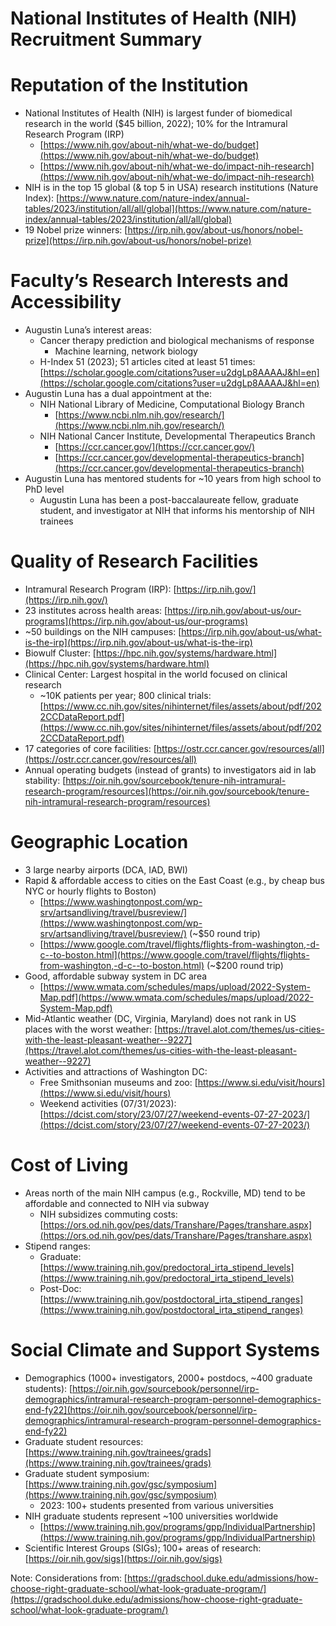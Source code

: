 # National Institutes of Health (NIH) Recruitment Summary

# Reputation of the Institution 
  * National Institutes of Health (NIH) is largest funder of biomedical research in the world ($45 billion, 2022); 10% for the Intramural Research Program (IRP)
      * [https://www.nih.gov/about-nih/what-we-do/budget](https://www.nih.gov/about-nih/what-we-do/budget) 
      * [https://www.nih.gov/about-nih/what-we-do/impact-nih-research](https://www.nih.gov/about-nih/what-we-do/impact-nih-research) 
  * NIH is in the top 15 global (& top 5 in USA) research institutions (Nature Index): [https://www.nature.com/nature-index/annual-tables/2023/institution/all/all/global](https://www.nature.com/nature-index/annual-tables/2023/institution/all/all/global) 
  * 19 Nobel prize winners: [https://irp.nih.gov/about-us/honors/nobel-prize](https://irp.nih.gov/about-us/honors/nobel-prize) 
# Faculty’s Research Interests and Accessibility
  * Augustin Luna’s interest areas: 
      * Cancer therapy prediction and biological mechanisms of response
          * Machine learning, network biology
      * H-Index 51 (2023); 51 articles cited at least 51 times: [https://scholar.google.com/citations?user=u2dgLp8AAAAJ&hl=en](https://scholar.google.com/citations?user=u2dgLp8AAAAJ&hl=en) 
  * Augustin Luna has a dual appointment at the: 
      * NIH National Library of Medicine, Computational Biology Branch
          * [https://www.ncbi.nlm.nih.gov/research/](https://www.ncbi.nlm.nih.gov/research/) 
      * NIH National Cancer Institute, Developmental Therapeutics Branch
          * [https://ccr.cancer.gov/](https://ccr.cancer.gov/) 
          * [https://ccr.cancer.gov/developmental-therapeutics-branch](https://ccr.cancer.gov/developmental-therapeutics-branch) 
  * Augustin Luna has mentored students for ~10 years from high school to PhD level
      * Augustin Luna has been a post-baccalaureate fellow, graduate student, and investigator at NIH that informs his mentorship of NIH trainees
# Quality of Research Facilities
  * Intramural Research Program (IRP): [https://irp.nih.gov/](https://irp.nih.gov/)
  * 23 institutes across health areas: [https://irp.nih.gov/about-us/our-programs](https://irp.nih.gov/about-us/our-programs) 
  * ~50 buildings on the NIH campuses: [https://irp.nih.gov/about-us/what-is-the-irp](https://irp.nih.gov/about-us/what-is-the-irp) 
  * Biowulf Cluster: [https://hpc.nih.gov/systems/hardware.html](https://hpc.nih.gov/systems/hardware.html) 
  * Clinical Center: Largest hospital in the world focused on clinical research 
      * ~10K patients per year; 800 clinical trials: [https://www.cc.nih.gov/sites/nihinternet/files/assets/about/pdf/2022CCDataReport.pdf](https://www.cc.nih.gov/sites/nihinternet/files/assets/about/pdf/2022CCDataReport.pdf) 
  * 17 categories of core facilities: [https://ostr.ccr.cancer.gov/resources/all](https://ostr.ccr.cancer.gov/resources/all) 
  * Annual operating budgets (instead of grants) to investigators aid in lab stability: [https://oir.nih.gov/sourcebook/tenure-nih-intramural-research-program/resources](https://oir.nih.gov/sourcebook/tenure-nih-intramural-research-program/resources) 
# Geographic Location
  * 3 large nearby airports (DCA, IAD, BWI) 
  * Rapid & affordable access to cities on the East Coast (e.g., by cheap bus NYC or hourly flights to Boston)
      * [https://www.washingtonpost.com/wp-srv/artsandliving/travel/busreview/](https://www.washingtonpost.com/wp-srv/artsandliving/travel/busreview/) (~$50 round trip)
      * [https://www.google.com/travel/flights/flights-from-washington,-d-c--to-boston.html](https://www.google.com/travel/flights/flights-from-washington,-d-c--to-boston.html) (~$200 round trip) 
  * Good, affordable subway system in DC area
      * [https://www.wmata.com/schedules/maps/upload/2022-System-Map.pdf](https://www.wmata.com/schedules/maps/upload/2022-System-Map.pdf) 
  * Mid-Atlantic weather (DC, Virginia, Maryland) does not rank in US places with the worst weather: [https://travel.alot.com/themes/us-cities-with-the-least-pleasant-weather--9227](https://travel.alot.com/themes/us-cities-with-the-least-pleasant-weather--9227)
  * Activities and attractions of Washington DC: 
      * Free Smithsonian museums and zoo: [https://www.si.edu/visit/hours](https://www.si.edu/visit/hours) 
      * Weekend activities (07/31/2023): [https://dcist.com/story/23/07/27/weekend-events-07-27-2023/](https://dcist.com/story/23/07/27/weekend-events-07-27-2023/) 
# Cost of Living
  * Areas north of the main NIH campus (e.g., Rockville, MD) tend to be affordable and connected to NIH via subway 
      * NIH subsidizes commuting costs: [https://ors.od.nih.gov/pes/dats/Transhare/Pages/transhare.aspx](https://ors.od.nih.gov/pes/dats/Transhare/Pages/transhare.aspx) 
  * Stipend ranges:
      * Graduate: [https://www.training.nih.gov/predoctoral_irta_stipend_levels](https://www.training.nih.gov/predoctoral_irta_stipend_levels) 
      * Post-Doc: [https://www.training.nih.gov/postdoctoral_irta_stipend_ranges](https://www.training.nih.gov/postdoctoral_irta_stipend_ranges) 
# Social Climate and Support Systems
  * Demographics (1000+ investigators, 2000+ postdocs, ~400 graduate students): [https://oir.nih.gov/sourcebook/personnel/irp-demographics/intramural-research-program-personnel-demographics-end-fy22](https://oir.nih.gov/sourcebook/personnel/irp-demographics/intramural-research-program-personnel-demographics-end-fy22) 
  * Graduate student resources: [https://www.training.nih.gov/trainees/grads](https://www.training.nih.gov/trainees/grads)	
  * Graduate student symposium: [https://www.training.nih.gov/gsc/symposium](https://www.training.nih.gov/gsc/symposium)	
      * 2023: 100+ students presented from various universities 
  * NIH graduate students represent ~100 universities worldwide
      * [https://www.training.nih.gov/programs/gpp/IndividualPartnership](https://www.training.nih.gov/programs/gpp/IndividualPartnership) 
  * Scientific Interest Groups (SIGs); 100+ areas of research: [https://oir.nih.gov/sigs](https://oir.nih.gov/sigs)

Note: Considerations from: [https://gradschool.duke.edu/admissions/how-choose-right-graduate-school/what-look-graduate-program/](https://gradschool.duke.edu/admissions/how-choose-right-graduate-school/what-look-graduate-program/) 
